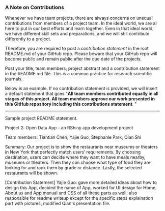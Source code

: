 ### A Note on Contributions

Whenever we have team projects, there are always concerns on unequal contributions from members of a project team. In the ideal world, we are all here to put in our best efforts and learn together. Even in that ideal world, we have different skill sets and preparations, and we will still contribute differently to a project. 

Therefore, you are required to post a *contribution statement* in the root README.md of your GitHub repo. Please beware that your GitHub repo will become public and remain public after the due date of the projects. 

Post your title, team members, project abstract and a contribution statement in the README.md file.  This is a common practice for research scientific journals. 

Below is an example. If no contribution statement is provided, we will insert a default statement that goes "**All team members contributed equally in all stages of this project. All team members approve our work presented in this GitHub repository including this contributions statement**. "

---
Sample project README statement.

Project 2: Open Data App - an RShiny app development project

Team members: Tiantian Chen, Yajie Guo, Stephanie Park, Qian Shi

Summary: Our project is to show the restaurants near museums or theaters in New York that perfectly match users’ requirements. By choosing destination, users can decide where they want to have meals nearby, museums or theaters. Then they can choose what type of food they are looking for and rank them by grade or distance. Lastly, the selected restaurants will be shown.


[Contribution Statement] 
Yajie Guo: gave more detailed ideas about how to design this App, decided the name of App, worked for UI design for Home, About us and App manual and CSS of all these parts as well, also responsible for readme writeup except for the specific steps explaination part with pictures, modified Qian's presentation file.
